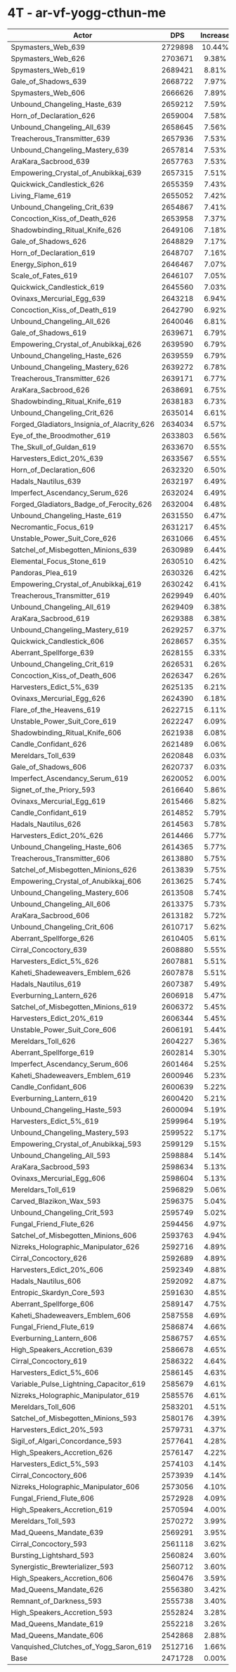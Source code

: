 # 4T - ar-vf-yogg-cthun-me
| Actor | DPS | Increase |
|---|:---:|:---:|
|Spymasters_Web_639|2729898|10.44%|
|Spymasters_Web_626|2703671|9.38%|
|Spymasters_Web_619|2689421|8.81%|
|Gale_of_Shadows_639|2668722|7.97%|
|Spymasters_Web_606|2666626|7.89%|
|Unbound_Changeling_Haste_639|2659212|7.59%|
|Horn_of_Declaration_626|2659004|7.58%|
|Unbound_Changeling_All_639|2658645|7.56%|
|Treacherous_Transmitter_639|2657936|7.53%|
|Unbound_Changeling_Mastery_639|2657814|7.53%|
|AraKara_Sacbrood_639|2657763|7.53%|
|Empowering_Crystal_of_Anubikkaj_639|2657315|7.51%|
|Quickwick_Candlestick_626|2655359|7.43%|
|Living_Flame_619|2655052|7.42%|
|Unbound_Changeling_Crit_639|2654867|7.41%|
|Concoction_Kiss_of_Death_626|2653958|7.37%|
|Shadowbinding_Ritual_Knife_626|2649106|7.18%|
|Gale_of_Shadows_626|2648829|7.17%|
|Horn_of_Declaration_619|2648707|7.16%|
|Energy_Siphon_619|2646467|7.07%|
|Scale_of_Fates_619|2646107|7.05%|
|Quickwick_Candlestick_619|2645560|7.03%|
|Ovinaxs_Mercurial_Egg_639|2643218|6.94%|
|Concoction_Kiss_of_Death_619|2642790|6.92%|
|Unbound_Changeling_All_626|2640046|6.81%|
|Gale_of_Shadows_619|2639671|6.79%|
|Empowering_Crystal_of_Anubikkaj_626|2639590|6.79%|
|Unbound_Changeling_Haste_626|2639559|6.79%|
|Unbound_Changeling_Mastery_626|2639272|6.78%|
|Treacherous_Transmitter_626|2639171|6.77%|
|AraKara_Sacbrood_626|2638691|6.75%|
|Shadowbinding_Ritual_Knife_619|2638183|6.73%|
|Unbound_Changeling_Crit_626|2635014|6.61%|
|Forged_Gladiators_Insignia_of_Alacrity_626|2634034|6.57%|
|Eye_of_the_Broodmother_619|2633803|6.56%|
|The_Skull_of_Guldan_619|2633670|6.55%|
|Harvesters_Edict_20%_639|2633567|6.55%|
|Horn_of_Declaration_606|2632320|6.50%|
|Hadals_Nautilus_639|2632197|6.49%|
|Imperfect_Ascendancy_Serum_626|2632024|6.49%|
|Forged_Gladiators_Badge_of_Ferocity_626|2632004|6.48%|
|Unbound_Changeling_Haste_619|2631550|6.47%|
|Necromantic_Focus_619|2631217|6.45%|
|Unstable_Power_Suit_Core_626|2631066|6.45%|
|Satchel_of_Misbegotten_Minions_639|2630989|6.44%|
|Elemental_Focus_Stone_619|2630510|6.42%|
|Pandoras_Plea_619|2630326|6.42%|
|Empowering_Crystal_of_Anubikkaj_619|2630242|6.41%|
|Treacherous_Transmitter_619|2629949|6.40%|
|Unbound_Changeling_All_619|2629409|6.38%|
|AraKara_Sacbrood_619|2629388|6.38%|
|Unbound_Changeling_Mastery_619|2629257|6.37%|
|Quickwick_Candlestick_606|2628657|6.35%|
|Aberrant_Spellforge_639|2628155|6.33%|
|Unbound_Changeling_Crit_619|2626531|6.26%|
|Concoction_Kiss_of_Death_606|2626347|6.26%|
|Harvesters_Edict_5%_639|2625135|6.21%|
|Ovinaxs_Mercurial_Egg_626|2624390|6.18%|
|Flare_of_the_Heavens_619|2622715|6.11%|
|Unstable_Power_Suit_Core_619|2622247|6.09%|
|Shadowbinding_Ritual_Knife_606|2621938|6.08%|
|Candle_Confidant_626|2621489|6.06%|
|Mereldars_Toll_639|2620848|6.03%|
|Gale_of_Shadows_606|2620737|6.03%|
|Imperfect_Ascendancy_Serum_619|2620052|6.00%|
|Signet_of_the_Priory_593|2616640|5.86%|
|Ovinaxs_Mercurial_Egg_619|2615466|5.82%|
|Candle_Confidant_619|2614852|5.79%|
|Hadals_Nautilus_626|2614563|5.78%|
|Harvesters_Edict_20%_626|2614466|5.77%|
|Unbound_Changeling_Haste_606|2614365|5.77%|
|Treacherous_Transmitter_606|2613880|5.75%|
|Satchel_of_Misbegotten_Minions_626|2613839|5.75%|
|Empowering_Crystal_of_Anubikkaj_606|2613625|5.74%|
|Unbound_Changeling_Mastery_606|2613508|5.74%|
|Unbound_Changeling_All_606|2613375|5.73%|
|AraKara_Sacbrood_606|2613182|5.72%|
|Unbound_Changeling_Crit_606|2610717|5.62%|
|Aberrant_Spellforge_626|2610405|5.61%|
|Cirral_Concoctory_639|2608880|5.55%|
|Harvesters_Edict_5%_626|2607881|5.51%|
|Kaheti_Shadeweavers_Emblem_626|2607878|5.51%|
|Hadals_Nautilus_619|2607387|5.49%|
|Everburning_Lantern_626|2606918|5.47%|
|Satchel_of_Misbegotten_Minions_619|2606372|5.45%|
|Harvesters_Edict_20%_619|2606344|5.45%|
|Unstable_Power_Suit_Core_606|2606191|5.44%|
|Mereldars_Toll_626|2604227|5.36%|
|Aberrant_Spellforge_619|2602814|5.30%|
|Imperfect_Ascendancy_Serum_606|2601464|5.25%|
|Kaheti_Shadeweavers_Emblem_619|2600946|5.23%|
|Candle_Confidant_606|2600639|5.22%|
|Everburning_Lantern_619|2600420|5.21%|
|Unbound_Changeling_Haste_593|2600094|5.19%|
|Harvesters_Edict_5%_619|2599964|5.19%|
|Unbound_Changeling_Mastery_593|2599522|5.17%|
|Empowering_Crystal_of_Anubikkaj_593|2599129|5.15%|
|Unbound_Changeling_All_593|2598884|5.14%|
|AraKara_Sacbrood_593|2598634|5.13%|
|Ovinaxs_Mercurial_Egg_606|2598604|5.13%|
|Mereldars_Toll_619|2596829|5.06%|
|Carved_Blazikon_Wax_593|2596375|5.04%|
|Unbound_Changeling_Crit_593|2595749|5.02%|
|Fungal_Friend_Flute_626|2594456|4.97%|
|Satchel_of_Misbegotten_Minions_606|2593763|4.94%|
|Nizreks_Holographic_Manipulator_626|2592716|4.89%|
|Cirral_Concoctory_626|2592689|4.89%|
|Harvesters_Edict_20%_606|2592349|4.88%|
|Hadals_Nautilus_606|2592092|4.87%|
|Entropic_Skardyn_Core_593|2591630|4.85%|
|Aberrant_Spellforge_606|2589147|4.75%|
|Kaheti_Shadeweavers_Emblem_606|2587558|4.69%|
|Fungal_Friend_Flute_619|2586874|4.66%|
|Everburning_Lantern_606|2586757|4.65%|
|High_Speakers_Accretion_639|2586678|4.65%|
|Cirral_Concoctory_619|2586322|4.64%|
|Harvesters_Edict_5%_606|2586145|4.63%|
|Variable_Pulse_Lightning_Capacitor_619|2585679|4.61%|
|Nizreks_Holographic_Manipulator_619|2585576|4.61%|
|Mereldars_Toll_606|2583201|4.51%|
|Satchel_of_Misbegotten_Minions_593|2580176|4.39%|
|Harvesters_Edict_20%_593|2579731|4.37%|
|Sigil_of_Algari_Concordance_593|2577641|4.28%|
|High_Speakers_Accretion_626|2576147|4.22%|
|Harvesters_Edict_5%_593|2574103|4.14%|
|Cirral_Concoctory_606|2573939|4.14%|
|Nizreks_Holographic_Manipulator_606|2573056|4.10%|
|Fungal_Friend_Flute_606|2572928|4.09%|
|High_Speakers_Accretion_619|2570594|4.00%|
|Mereldars_Toll_593|2570272|3.99%|
|Mad_Queens_Mandate_639|2569291|3.95%|
|Cirral_Concoctory_593|2561118|3.62%|
|Bursting_Lightshard_593|2560824|3.60%|
|Synergistic_Brewterializer_593|2560712|3.60%|
|High_Speakers_Accretion_606|2560476|3.59%|
|Mad_Queens_Mandate_626|2556380|3.42%|
|Remnant_of_Darkness_593|2555738|3.40%|
|High_Speakers_Accretion_593|2552824|3.28%|
|Mad_Queens_Mandate_619|2552218|3.26%|
|Mad_Queens_Mandate_606|2542868|2.88%|
|Vanquished_Clutches_of_Yogg_Saron_619|2512716|1.66%|
|Base|2471728|0.00%|
